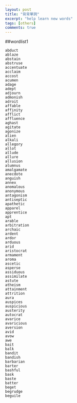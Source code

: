 ```yaml
---
layout: post
title: "背背單詞"
excerpt: "help learn new words"
tags: [others]
comments: true
---
```


##wordlist1

	abduct
	ablaze
	abstain
	abstruse
	accentuate
	acclaim
	accost
	acumen
	adage
	adept
	adjourn
	admonish
	adroit
	affable
	affinity
	afflict
	affluence
	aghast
	agitate
	agonize
	alien
	alkali
	allegory
	allot
	allude
	allure
	allusion
	alumnus
	amalgamate
	anecdote
	anguish
	annex
	anomalous
	anonymous
	antagonism
	antiseptic
	apathetic
	apparel
	apprentice
	apt
	arable
	arbitration
	archaic
	ardent
	ardor
	arduous
	arid
	aristocrat
	armament
	aroma
	ascetic
	asperse
	assiduous
	assimilate
	astute
	atheism
	attainment
	attrition
	aura
	auspices
	auspicious
	austerity
	autocrat
	avarice
	avaricious
	aversion
	avid
	avow
	awe
	bait
	balk
	bandit
	bandish
	barbarian
	barter
	bashful
	bask
	baste
	batter
	beget
	begrudge
	beguile
	

